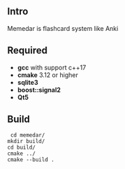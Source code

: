 ## Intro
Memedar is flashcard system like Anki

## Required
- **gcc** with support c++17
- **cmake** 3.12 or higher
- **sqlite3**
- **boost::signal2**
- **Qt5**

## Build
```console
 cd memedar/
mkdir build/
cd build/
cmake ../
cmake --build .
```
